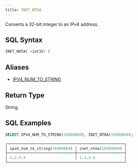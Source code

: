 ```yaml
---
title: INET_NTOA
---
```


Converts a 32-bit integer to an IPv4 address.

## SQL Syntax

```sql
INET_NOTA( <int32> )
```

## Aliases

- [IPV4_NUM_TO_STRING](ipv4-num-to-string.md)

## Return Type

String.

## SQL Examples

```sql
SELECT IPV4_NUM_TO_STRING(16909060), INET_NTOA(16909060);

┌────────────────────────────────────────────────────┐
│ ipv4_num_to_string(16909060) │ inet_ntoa(16909060) │
├──────────────────────────────┼─────────────────────┤
│ 1.2.3.4                      │ 1.2.3.4             │
└────────────────────────────────────────────────────┘
```